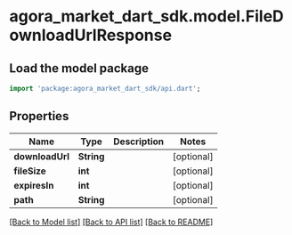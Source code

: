 # agora_market_dart_sdk.model.FileDownloadUrlResponse

## Load the model package
```dart
import 'package:agora_market_dart_sdk/api.dart';
```

## Properties
Name | Type | Description | Notes
------------ | ------------- | ------------- | -------------
**downloadUrl** | **String** |  | [optional] 
**fileSize** | **int** |  | [optional] 
**expiresIn** | **int** |  | [optional] 
**path** | **String** |  | [optional] 

[[Back to Model list]](../README.md#documentation-for-models) [[Back to API list]](../README.md#documentation-for-api-endpoints) [[Back to README]](../README.md)


